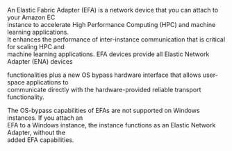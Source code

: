 An Elastic Fabric Adapter (EFA) is a network device that you can attach to your Amazon EC  
instance to accelerate High Performance Computing (HPC) and machine learning applications.  
It enhances the performance of inter-instance communication that is critical for scaling HPC and  
machine learning applications. EFA devices provide all Elastic Network Adapter (ENA) devices

functionalities plus a new OS bypass hardware interface that allows user-space applications to  
communicate directly with the hardware-provided reliable transport functionality.

The OS-bypass capabilities of EFAs are not supported on Windows instances. If you attach an  
EFA to a Windows instance, the instance functions as an Elastic Network Adapter, without the  
added EFA capabilities.